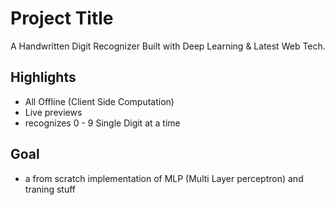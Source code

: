 
# Project Title

A Handwritten Digit Recognizer Built with Deep Learning & Latest Web Tech.


## Highlights

- All Offline (Client Side Computation)
- Live previews
- recognizes 0 - 9 Single Digit at a time


## Goal
- a from scratch implementation of MLP (Multi Layer perceptron) and traning stuff